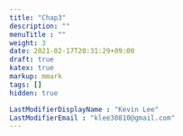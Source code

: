 ```yaml
---
title: "Chap3"
description: ""
menuTitle : ""
weight: 3
date: 2021-02-17T20:31:29+09:00
draft: true
katex: true
markup: mmark
tags: []
hidden: true

LastModifierDisplayName : "Kevin Lee"
LastModifierEmail : "klee30810@gmail.com"
---
```


